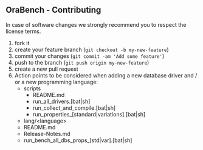 ## OraBench - Contributing

In case of software changes we strongly recommend you to respect the license terms.

1. fork it
2. create your feature branch (`git checkout -b my-new-feature`)
3. commit your changes (`git commit -am 'Add some feature'`)
4. push to the branch (`git push origin my-new-feature`)
5. create a new pull request
6. Action points to be considered when adding a new database driver and / or a new programming language:
    - scripts
        - README.md
        - run_all_drivers.[bat|sh]
        - run_collect_and_compile.[bat|sh]
        - run_properties_[standard|variations].[bat|sh]
    - lang/\<language\>
    - README.md
    - Release-Notes.md
    - run_bench_all_dbs_props_[std|var].[bat|sh]
